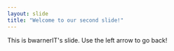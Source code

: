 ```yaml
---
layout: slide
title: "Welcome to our second slide!"
---
```

This is bwarnerIT's slide.
Use the left arrow to go back!